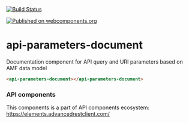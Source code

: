 [![Build Status](https://travis-ci.org/advanced-rest-client/api-url-data-model.svg?branch=stage)](https://travis-ci.org/advanced-rest-client/api-parameters-document)

[![Published on webcomponents.org](https://img.shields.io/badge/webcomponents.org-published-blue.svg)](https://www.webcomponents.org/element/advanced-rest-client/api-parameters-document)

# api-parameters-document

Documentation component for API query and URI parameters based on AMF data model

<!---
```
<custom-element-demo>
  <template>
    <link rel="import" href="api-parameters-document.html">
    <next-code-block></next-code-block>
  </template>
</custom-element-demo>
```
-->

```html
<api-parameters-document></api-parameters-document>
```

### API components

This components is a part of API components ecosystem: https://elements.advancedrestclient.com/
